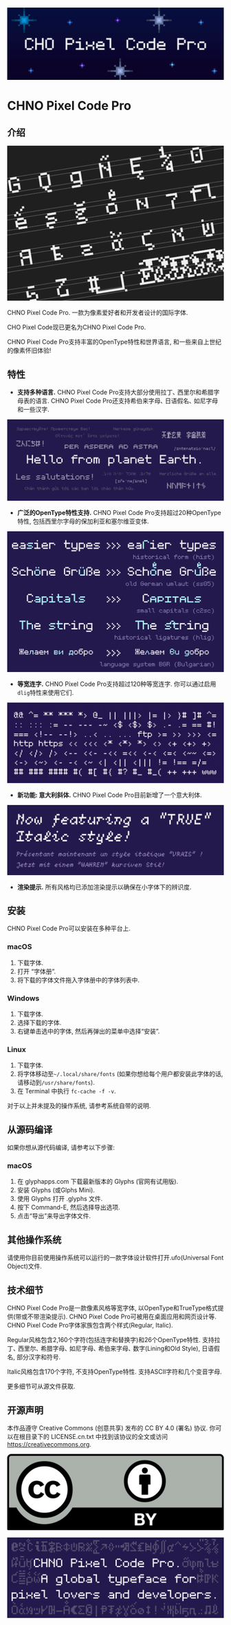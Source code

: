 ![Title](Media/heading.jpg "CHNO Pixel Code Pro")

# CHNO Pixel Code Pro


## 介绍

![characters](Media/characters.jpg "Wide range of characters")

CHNO Pixel Code Pro. 一款为像素爱好者和开发者设计的国际字体.

CHO Pixel Code现已更名为CHNO Pixel Code Pro.

CHNO Pixel Code Pro支持丰富的OpenType特性和世界语言, 和一些来自上世纪的像素怀旧体验!



## 特性


* **支持多种语言.** CHNO Pixel Code Pro支持大部分使用拉丁､ 西里尔和希腊字母表的语言. CHNO Pixel Code Pro还支持希伯来字母､ 日语假名､ 如尼字母和一些汉字.


![languages](Media/languages.jpg "Multi-language support")


* **广泛的OpenType特性支持.** CHNO Pixel Code Pro支持超过20种OpenType特性, 包括西里尔字母的保加利亚和塞尔维亚变体.


![features](Media/feature.jpg "Some OpenType features it supports.")


* **等宽连字.** CHNO Pixel Code Pro支持超过120种等宽连字. 你可以通过启用`dlig`特性来使用它们.


![ligatures](Media/lig.gif "A example of monospaced ligatures.")


* **新功能: 意大利斜体.** CHNO Pixel Code Pro目前新增了一个意大利体.

![italics](Media/Italics.jpg "A sample of the italics.")


* **渲染提示.** 所有风格均已添加渲染提示以确保在小字体下的辨识度.



## 安装

CHNO Pixel Code Pro可以安装在多种平台上.

### macOS

1. 下载字体.
2. 打开 “字体册”.
3. 将下载的字体文件拖入字体册中的字体列表中.

### Windows

1. 下载字体.
2. 选择下载的字体.
3. 右键单击选中的字体, 然后再弹出的菜单中选择“安装”.

### Linux

1. 下载字体.
2. 将字体移动至`~/.local/share/fonts` (如果你想给每个用户都安装此字体的话, 请移动到`/usr/share/fonts`).
3. 在 Terminal 中执行 `fc-cache -f -v`.

对于以上并未提及的操作系统, 请参考系统自带的说明.


## 从源码编译

如果你想从源代码编译, 请参考以下步骤:

### macOS

1. 在 glyphapps.com 下载最新版本的 Glyphs (官网有试用版).
2. 安装 Glyphs (或Glphs Mini).
3. 使用 Glyphs 打开 .glyphs 文件.
4. 按下 Command-E, 然后选择导出选项.
5. 点击“导出”来导出字体文件.



## 其他操作系统

请使用你目前使用操作系统可以运行的一款字体设计软件打开.ufo(Universal Font Object)文件.




## 技术细节

CHNO Pixel Code Pro是一款像素风格等宽字体, 以OpenType和TrueType格式提供(带或不带渲染提示). CHNO Pixel Code Pro可被用在桌面应用和网页设计等. CHNO Pixel Code Pro字体家族包含两个样式(Regular, Italic).

Regular风格包含2,160个字符(包括连字和替换字)和26个OpenType特性. 支持拉丁､ 西里尔､ 希腊字母､ 如尼字母､ 希伯来字母､ 数字(Lining和Old Style), 日语假名, 部分汉字和符号.

Italic风格包含170个字符, 不支持OpenType特性. 支持ASCII字符和几个变音字母.

更多细节可从源文件获取.



## 开源声明

本作品遵守 Creative Commons (创意共享) 发布的 CC BY 4.0 (署名) 协议. 你可以在根目录下的 LICENSE.cn.txt 中找到该协议的全文或访问 <https://creativecommons.org>.

![CC BY 4.0](Media/cc_by.jpg)

![end](Media/end.jpg)